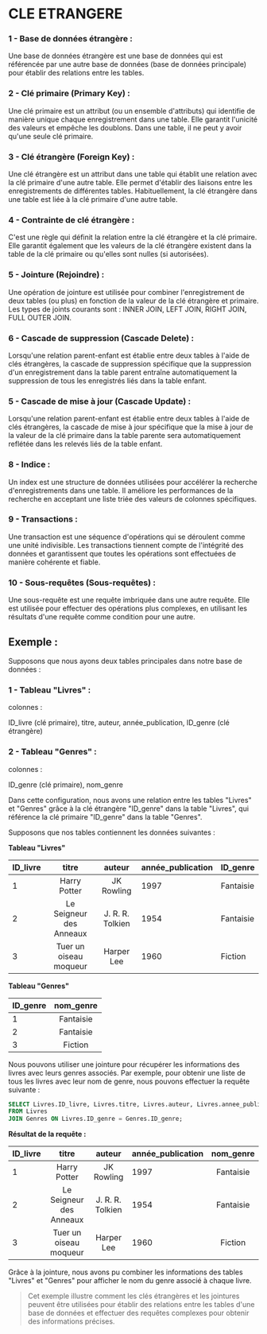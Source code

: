 # CLE ETRANGERE

### 1 - **Base de données étrangère** : 

Une base de données étrangère est une base de données qui est référencée par une autre base de données (base de données principale) pour établir des relations entre les tables.

### 2 - **Clé primaire (Primary Key)** :

Une clé primaire est un attribut (ou un ensemble d'attributs) qui identifie de manière unique chaque enregistrement dans une table.
Elle garantit l'unicité des valeurs et empêche les doublons.
Dans une table, il ne peut y avoir qu'une seule clé primaire.

### 3 - **Clé étrangère (Foreign Key)** :

Une clé étrangère est un attribut dans une table qui établit une relation avec la clé primaire d'une autre table.
Elle permet d'établir des liaisons entre les enregistrements de différentes tables.
Habituellement, la clé étrangère dans une table est liée à la clé primaire d'une autre table.

### 4 - **Contrainte de clé étrangère** :

C'est une règle qui définit la relation entre la clé étrangère et la clé primaire.
Elle garantit également que les valeurs de la clé étrangère existent dans la table de la clé primaire ou qu'elles sont nulles (si autorisées).

### 5 - **Jointure (Rejoindre)** :

Une opération de jointure est utilisée pour combiner l'enregistrement de deux tables (ou plus) en fonction de la valeur de la clé étrangère et primaire.
Les types de joints courants sont : INNER JOIN, LEFT JOIN, RIGHT JOIN, FULL OUTER JOIN.

### 6 - **Cascade de suppression (Cascade Delete)** :

Lorsqu'une relation parent-enfant est établie entre deux tables à l'aide de clés étrangères, la cascade de suppression spécifique que la suppression d'un enregistrement dans la table parent entraîne automatiquement la suppression de tous les enregistrés liés dans la table enfant.

### 5 - **Cascade de mise à jour (Cascade Update)** :

Lorsqu'une relation parent-enfant est établie entre deux tables à l'aide de clés étrangères, la cascade de mise à jour spécifique que la mise à jour de la valeur de la clé primaire dans la table parente sera automatiquement reflétée dans les relevés liés de la table enfant.

### 8 - **Indice** :

Un index est une structure de données utilisées pour accélérer la recherche d'enregistrements dans une table.
Il améliore les performances de la recherche en acceptant une liste triée des valeurs de colonnes spécifiques.

### 9 - **Transactions** :

Une transaction est une séquence d'opérations qui se déroulent comme une unité indivisible.
Les transactions tiennent compte de l'intégrité des données et garantissent que toutes les opérations sont effectuées de manière cohérente et fiable.

### 10 - **Sous-requêtes (Sous-requêtes)** :

Une sous-requête est une requête imbriquée dans une autre requête.
Elle est utilisée pour effectuer des opérations plus complexes, en utilisant les résultats d'une requête comme condition pour une autre.

## Exemple :


Supposons que nous ayons deux tables principales dans notre base de données :

### 1 - **Tableau "Livres"** :
colonnes : 

ID_livre (clé primaire), titre, auteur, année_publication, ID_genre (clé étrangère)

### 2 - **Tableau "Genres"** :

colonnes : 

ID_genre (clé primaire), nom_genre

Dans cette configuration, nous avons une relation entre les tables "Livres" et "Genres" grâce à la clé étrangère "ID_genre" dans la table "Livres", qui référence la clé primaire "ID_genre" dans la table "Genres".

Supposons que nos tables contiennent les données suivantes :

**Tableau "Livres"**

| ID_livre | titre                         | auteur           | année_publication | ID_genre |
| :------- | :---------------------------: | :--------------: | :---------------- | :--------|
| 1        | Harry Potter                  |JK Rowling        |1997               | Fantaisie|
| 2        | Le Seigneur des Anneaux       |J. R. R. Tolkien |1954                | Fantaisie|
| 3        | Tuer un oiseau moqueur        |Harper Lee       |1960                | Fiction  |


**Tableau "Genres"**

| ID_genre | nom_genre |
| :------- | :-------: |
|1	       |Fantaisie  |
|2	       |Fantaisie  |
|3	       |Fiction    |


Nous pouvons utiliser une jointure pour récupérer les informations des livres avec leurs genres associés. Par exemple, pour obtenir une liste de tous les livres avec leur nom de genre, nous pouvons effectuer la requête suivante :

```sql
SELECT Livres.ID_livre, Livres.titre, Livres.auteur, Livres.annee_publication, Genres.nom_genre
FROM Livres
JOIN Genres ON Livres.ID_genre = Genres.ID_genre;
```

**Résultat de la requête :**

|ID_livre |titre	                |auteur	          |année_publication |nom_genre|
|:--------|:-----------------------:|:---------------:|:----------------|:-------:|
|1	      |Harry Potter	            |JK Rowling       |	1997	         |Fantaisie|
|2	      |Le Seigneur des Anneaux	|J. R. R. Tolkien |1954	             |Fantaisie|
|3	      |Tuer un oiseau moqueur	|Harper Lee	      |1960	             |Fiction  |

Grâce à la jointure, nous avons pu combiner les informations des tables "Livres" et "Genres" pour afficher le nom du genre associé à chaque livre.

>Cet exemple illustre comment les clés étrangères et les jointures peuvent être utilisées pour établir des relations entre les tables d'une base de données et effectuer des requêtes complexes pour obtenir des informations précises.